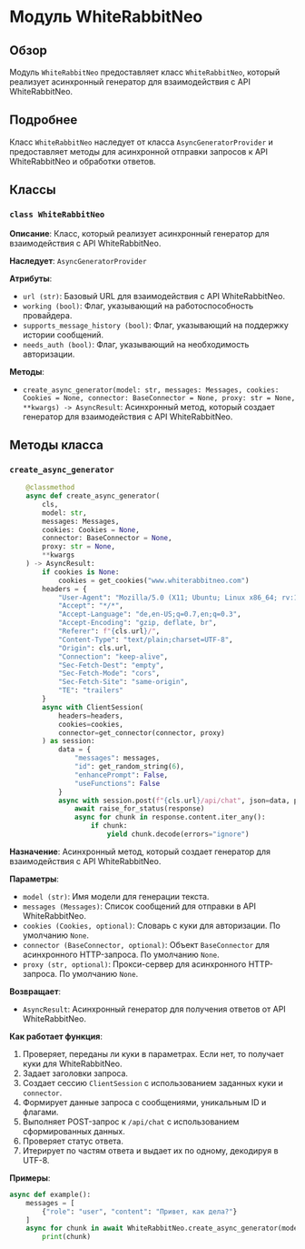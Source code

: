 # Модуль WhiteRabbitNeo

## Обзор

Модуль `WhiteRabbitNeo` предоставляет класс `WhiteRabbitNeo`, который реализует асинхронный генератор для взаимодействия с API WhiteRabbitNeo. 

## Подробнее

Класс `WhiteRabbitNeo` наследует от класса `AsyncGeneratorProvider` и предоставляет методы для асинхронной отправки запросов к API WhiteRabbitNeo и обработки ответов. 

## Классы

### `class WhiteRabbitNeo`

**Описание**: Класс, который реализует асинхронный генератор для взаимодействия с API WhiteRabbitNeo. 

**Наследует**: `AsyncGeneratorProvider`

**Атрибуты**:
 - `url (str)`: Базовый URL для взаимодействия с API WhiteRabbitNeo.
 - `working (bool)`: Флаг, указывающий на работоспособность провайдера.
 - `supports_message_history (bool)`: Флаг, указывающий на поддержку истории сообщений.
 - `needs_auth (bool)`: Флаг, указывающий на необходимость авторизации.

**Методы**:
 - `create_async_generator(model: str, messages: Messages, cookies: Cookies = None, connector: BaseConnector = None, proxy: str = None, **kwargs) -> AsyncResult`: Асинхронный метод, который создает генератор для взаимодействия с API WhiteRabbitNeo.

## Методы класса

### `create_async_generator`

```python
    @classmethod
    async def create_async_generator(
        cls,
        model: str,
        messages: Messages,
        cookies: Cookies = None,
        connector: BaseConnector = None,
        proxy: str = None,
        **kwargs
    ) -> AsyncResult:
        if cookies is None:
            cookies = get_cookies("www.whiterabbitneo.com")
        headers = {
            "User-Agent": "Mozilla/5.0 (X11; Ubuntu; Linux x86_64; rv:123.0) Gecko/20100101 Firefox/123.0",
            "Accept": "*/*",
            "Accept-Language": "de,en-US;q=0.7,en;q=0.3",
            "Accept-Encoding": "gzip, deflate, br",
            "Referer": f"{cls.url}/",
            "Content-Type": "text/plain;charset=UTF-8",
            "Origin": cls.url,
            "Connection": "keep-alive",
            "Sec-Fetch-Dest": "empty",
            "Sec-Fetch-Mode": "cors",
            "Sec-Fetch-Site": "same-origin",
            "TE": "trailers"
        }
        async with ClientSession(
            headers=headers,
            cookies=cookies,
            connector=get_connector(connector, proxy)
        ) as session:
            data = {
                "messages": messages,
                "id": get_random_string(6),
                "enhancePrompt": False,
                "useFunctions": False
            }
            async with session.post(f"{cls.url}/api/chat", json=data, proxy=proxy) as response:
                await raise_for_status(response)
                async for chunk in response.content.iter_any():
                    if chunk:
                        yield chunk.decode(errors="ignore")
```

**Назначение**: Асинхронный метод, который создает генератор для взаимодействия с API WhiteRabbitNeo.

**Параметры**:
- `model (str)`: Имя модели для генерации текста.
- `messages (Messages)`: Список сообщений для отправки в API WhiteRabbitNeo.
- `cookies (Cookies, optional)`: Словарь с куки для авторизации. По умолчанию `None`.
- `connector (BaseConnector, optional)`: Объект `BaseConnector` для асинхронного HTTP-запроса. По умолчанию `None`.
- `proxy (str, optional)`: Прокси-сервер для асинхронного HTTP-запроса. По умолчанию `None`.

**Возвращает**:
- `AsyncResult`: Асинхронный генератор для получения ответов от API WhiteRabbitNeo.

**Как работает функция**:

1. Проверяет, переданы ли куки в параметрах. Если нет, то получает куки для WhiteRabbitNeo.
2. Задает заголовки запроса. 
3. Создает сессию `ClientSession` с использованием заданных куки и `connector`.
4. Формирует данные запроса с сообщениями, уникальным ID и флагами.
5. Выполняет POST-запрос к `/api/chat` с использованием сформированных данных.
6. Проверяет статус ответа.
7. Итерирует по частям ответа и выдает их по одному, декодируя в UTF-8.

**Примеры**:

```python
async def example():
    messages = [
        {"role": "user", "content": "Привет, как дела?"}
    ]
    async for chunk in await WhiteRabbitNeo.create_async_generator(model="gpt-3.5-turbo", messages=messages):
        print(chunk)